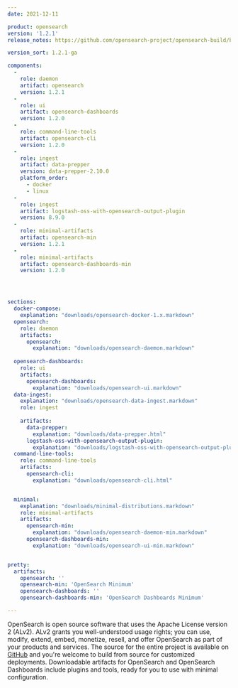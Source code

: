 ```yaml
---
date: 2021-12-11

product: opensearch
version: '1.2.1'
release_notes: https://github.com/opensearch-project/opensearch-build/blob/main/release-notes/opensearch-release-notes-1.2.1.md

version_sort: 1.2.1-ga

components:
  -
    role: daemon
    artifact: opensearch
    version: 1.2.1
  -
    role: ui
    artifact: opensearch-dashboards
    version: 1.2.0
  -
    role: command-line-tools
    artifact: opensearch-cli
    version: 1.2.0
  -
    role: ingest
    artifact: data-prepper
    version: data-prepper-2.10.0
    platform_order:
      - docker
      - linux
  -
    role: ingest
    artifact: logstash-oss-with-opensearch-output-plugin
    version: 8.9.0
  -
    role: minimal-artifacts
    artifact: opensearch-min
    version: 1.2.1
  -
    role: minimal-artifacts
    artifact: opensearch-dashboards-min
    version: 1.2.0




sections:
  docker-compose:
    explanation: "downloads/opensearch-docker-1.x.markdown"
  opensearch:
    role: daemon
    artifacts:
      opensearch:
        explanation: "downloads/opensearch-daemon.markdown"
      
  opensearch-dashboards:
    role: ui
    artifacts:
      opensearch-dashboards:
        explanation: "downloads/opensearch-ui.markdown"
  data-ingest:
    explanation: "downloads/opensearch-data-ingest.markdown"
    role: ingest
    
    artifacts:
      data-prepper:
        explanation: "downloads/data-prepper.html"
      logstash-oss-with-opensearch-output-plugin:
        explanation: "downloads/logstash-oss-with-opensearch-output-plugin.markdown"
  command-line-tools:
    role: command-line-tools
    artifacts:
      opensearch-cli:
        explanation: "downloads/opensearch-cli.html"


  minimal:
    explanation: "downloads/minimal-distributions.markdown"
    role: minimal-artifacts
    artifacts:
      opensearch-min:
        explanation: "downloads/opensearch-daemon-min.markdown"
      opensearch-dashboards-min:
        explanation: "downloads/opensearch-ui-min.markdown"


pretty:
  artifacts:
    opensearch: ''
    opensearch-min: 'OpenSearch Minimum'
    opensearch-dashboards: ''
    opensearch-dashboards-min: 'OpenSearch Dashboards Minimum'

---
```

OpenSearch is open source software that uses the Apache License version 2 (ALv2). ALv2 grants you well-understood usage rights; you can use, modify, extend, embed, monetize, resell, and offer OpenSearch as part of your products and services. The source for the entire project is available on [GitHub](https://github.com/opensearch-project/) and you're welcome to build from source for customized deployments. Downloadable artifacts for OpenSearch and OpenSearch Dashboards include plugins and tools, ready for you to use with minimal configuration.